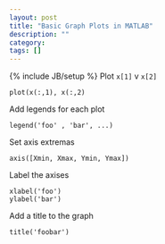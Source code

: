 ```yaml
---
layout: post
title: "Basic Graph Plots in MATLAB"
description: ""
category: 
tags: []
---
```

{% include JB/setup %}
Plot `x[1]` v `x[2]`

	plot(x(:,1), x(:,2)

Add legends for each plot

	legend('foo' , 'bar', ...)

Set axis extremas

	axis([Xmin, Xmax, Ymin, Ymax])

Label the axises

	xlabel('foo')
	ylabel('bar')

Add a title to the graph

	title('foobar')
